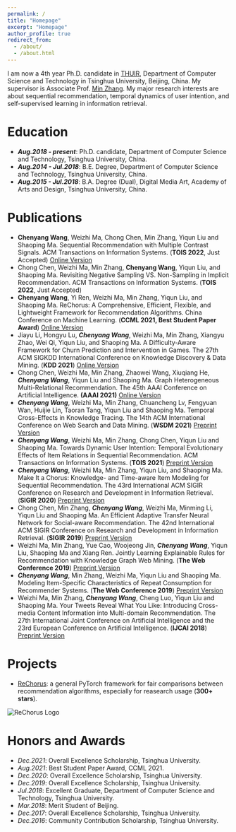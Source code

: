 ```yaml
---
permalink: /
title: "Homepage"
excerpt: "Homepage"
author_profile: true
redirect_from: 
  - /about/
  - /about.html
---
```


I am now a 4th year Ph.D. candidate in [THUIR](http://www.thuir.cn/), Department of Computer Science and Technology in Tsinghua University, Beijing, China. My supervisor is Associate Prof. [Min Zhang](http://www.thuir.cn/group/~mzhang/). My major research interests are about sequential recommendation, temporal dynamics of user intention, and self-supervised learning in information retrieval. 

Education
======

* ***Aug.2018 - present***: Ph.D. candidate, Department of Computer Science and Technology, Tsinghua University, China.
* ***Aug.2014 - Jul.2018***: B.E. Degree, Department of Computer Science and Technology, Tsinghua University, China. 
* ***Aug.2015 - Jul.2018***: B.A. Degree (Dual), Digital Media Art, Academy of Arts and Design, Tsinghua University, China. 

Publications
======

* **Chenyang Wang**, Weizhi Ma, Chong Chen, Min Zhang, Yiqun Liu and Shaoping Ma. Sequential Recommendation with Multiple Contrast Signals. ACM Transactions on Information Systems. (**TOIS 2022**, Just Accepted) [Online Version](https://dl.acm.org/doi/10.1145/3522673)
* Chong Chen, Weizhi Ma, Min Zhang, **Chenyang Wang**, Yiqun Liu, and Shaoping Ma. Revisiting Negative Sampling VS. Non-Sampling in Implicit Recommendation. ACM Transactions on Information Systems. (**TOIS 2022**, Just Accepted)
* **Chenyang Wang**, Yi Ren, Weizhi Ma, Min Zhang, Yiqun Liu, and Shaoping Ma. ReChorus: A Comprehensive, Efficient, Flexible, and Lightweight Framework for Recommendation Algorithms. China Conference on Machine Learning. (**CCML 2021, Best Student Paper Award**) [Online Version](http://www.jos.org.cn/jos/article/pdf/6473)
* Jiayu Li, Hongyu Lu, ***Chenyang Wang***, Weizhi Ma, Min Zhang, Xiangyu Zhao, Wei Qi, Yiqun Liu, and Shaoping Ma. A Difficulty-Aware Framework for Churn Prediction and Intervention in Games. The 27th ACM SIGKDD International Conference on Knowledge Discovery & Data Mining. (**KDD 2021**) [Online Version](https://dl.acm.org/doi/abs/10.1145/3447548.3467277)
* Chong Chen, Weizhi Ma, Min Zhang, Zhaowei Wang, Xiuqiang He, ***Chenyang Wang***, Yiqun Liu and Shaoping Ma. Graph Heterogeneous Multi-Relational Recommendation. The 45th AAAI Conference on Artificial Intelligence. **(AAAI 2021)** [Online Version](https://www.aaai.org/AAAI21Papers/AAAI-615.ChenC.pdf)
* ***Chenyang Wang***, Weizhi Ma, Min Zhang, Chuancheng Lv, Fengyuan Wan, Huijie Lin, Taoran Tang, Yiqun Liu and Shaoping Ma. Temporal Cross-Effects in Knowledge Tracing. The 14th ACM International Conference on Web Search and Data Mining. (**WSDM 2021**) [Preprint Version](http://www.thuir.cn/group/~mzhang/publications/WSDM2021-WangChenyang.pdf)
* ***Chenyang Wang***, Weizhi Ma, Min Zhang, Chong Chen, Yiqun Liu and Shaoping Ma. Towards Dynamic User Intention: Temporal Evolutionary Effects of Item Relations in Sequential Recommendation. ACM Transactions on Information Systems. (**TOIS 2021**) [Preprint Version](http://www.thuir.cn/group/~mzhang/publications/TOIS2020-WangChenyang.pdf)
* ***Chenyang Wang***, Weizhi Ma, Min Zhang, Yiqun Liu, and Shaoping Ma. Make It a Chorus: Knowledge- and Time-aware Item Modeling for Sequential Recommendation. The 43rd International ACM SIGIR Conference on Research and Development in Information Retrieval. (**SIGIR 2020**) [Preprint Version](http://www.thuir.cn/group/~mzhang/publications/SIGIR2020Wangcy.pdf)
* Chong Chen, Min Zhang, ***Chenyang Wang***, Weizhi Ma, Minming Li, Yiqun Liu and Shaoping Ma. An Efficient Adaptive Transfer Neural Network for Social-aware Recommendation. The 42nd International ACM SIGIR Conference on Research and Development in Information Retrieval. (**SIGIR 2019**) [Preprint Version](http://www.thuir.cn/group/~mzhang/publications/SIGIR2019ChenC.pdf)
* Weizhi Ma, Min Zhang, Yue Cao, Woojeong Jin, ***Chenyang Wang***, Yiqun Liu, Shaoping Ma and Xiang Ren. Jointly Learning Explainable Rules for Recommendation with Knowledge Graph Web Mining. (**The Web Conference 2019**) [Preprint Version](http://www.thuir.cn/group/~mzhang/publications/WWW2019-mwz.pdf)
* ***Chenyang Wang***, Min Zhang, Weizhi Ma, Yiqun Liu and Shaoping Ma. Modeling Item-Specific Characteristics of Repeat Consumption for Recommender Systems. (**The Web Conference 2019**) [Preprint Version](http://www.thuir.cn/group/~mzhang/publications/WWW2019-wcy.pdf)
* Weizhi Ma, Min Zhang, ***Chenyang Wang***, Cheng Luo, Yiqun Liu and Shaoping Ma. Your Tweets Reveal What You Like: Introducing Cross-media Content Information into Multi-domain Recommendation. The 27th International Joint Conference on Artificial Intelligence and the 23rd European Conference on Artificial Intelligence. (**IJCAI 2018**) [Preprint Version](http://www.thuir.cn/group/~mzhang/publications/IJCAI18-Ma.pdf)

Projects
======

* [ReChorus](https://github.com/THUwangcy/ReChorus): a general PyTorch framework for fair comparisons between recommendation algorithms, especially for reasearch usage (**300+ stars**).

![ReChorus Logo]({{site.url}}/images/logo.png)

Honors and Awards
======

* *Dec.2021*: Overall Excellence Scholarship, Tsinghua University.
* *Aug.2021*: Best Student Paper Award, CCML 2021.
* *Dec.2020*: Overall Excellence Scholarship, Tsinghua University.
* *Dec.2019*: Overall Excellence Scholarship, Tsinghua University.
* *Jul.2018*: Excellent Graduate, Department of Computer Science and Technology, Tsinghua University.
* *Mar.2018*: Merit Student of Beijing.
* *Dec.2017*: Overall Excellence Scholarship, Tsinghua University. 
* *Dec.2016*: Community Contribution Scholarship, Tsinghua University.
